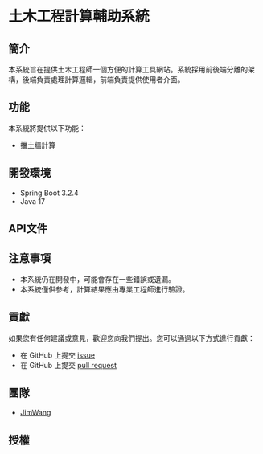 # 土木工程計算輔助系統

## 簡介

本系統旨在提供土木工程師一個方便的計算工具網站。系統採用前後端分離的架構，後端負責處理計算邏輯，前端負責提供使用者介面。

## 功能

本系統將提供以下功能：

* 擋土牆計算

## 開發環境

- Spring Boot 3.2.4
- Java 17

## API文件
## 注意事項

* 本系統仍在開發中，可能會存在一些錯誤或遺漏。
* 本系統僅供參考，計算結果應由專業工程師進行驗證。

## 貢獻

如果您有任何建議或意見，歡迎您向我們提出。您可以通過以下方式進行貢獻：

* 在 GitHub 上提交 [issue](https://github.com/jim8764952/CAE/issues)
* 在 GitHub 上提交 [pull request](https://github.com/jim8764952/CAE/pulls)

## 團隊

* [JimWang](https://github.com/jim8764952)

## 授權
